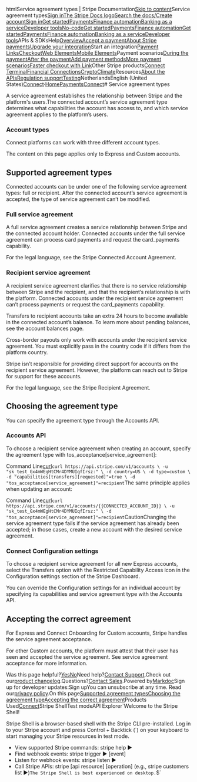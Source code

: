 htmlService agreement types | Stripe Documentation[Skip to content](#main-content)Service agreement types[Sign in](https://dashboard.stripe.com/login?redirect=https%3A%2F%2Fdocs.stripe.com%2Fconnect%2Fservice-agreement-types)[The Stripe Docs logo](/)[Search the docs/](#)[Create account](https://dashboard.stripe.com/register/connect)[Sign in](https://dashboard.stripe.com/login?redirect=https%3A%2F%2Fdocs.stripe.com%2Fconnect%2Fservice-agreement-types)[Get started](/get-started)[Payments](/payments)[Finance automation](/finance-automation)[Banking as a service](/financial-services)[Developer tools](/development)[No-code](/no-code)[Get started](/get-started)[Payments](/payments)[Finance automation](/finance-automation)[](#)[Get started](/get-started)[Payments](/payments)[Finance automation](/finance-automation)[Banking as a service](/financial-services)[Developer tools](/development)[](#)APIs & SDKsHelp[Overview](/docs/payments)[Accept a payment](#)[About Stripe payments](#)[Upgrade your integration](/docs/payments/upgrades)Start an integration[Payment Links](#)[Checkout](#)[Web Elements](#)[Mobile Elements](#)Payment scenarios[During the payment](#)[After the payment](#)[Add payment methods](#)[More payment scenarios](#)[Faster checkout with Link](#)Other Stripe products[Connect](#)
[Terminal](#)[Financial Connections](#)[Crypto](#)[Climate](#)Resources[About the APIs](#)[Regulation support](#)[Testing](/docs/testing)NetherlandsEnglish (United States)[](#)[](#)[Connect](/connect)·[Home](/docs)[Payments](/docs/payments)[Connect](/docs/connect)# Service agreement types

A service agreement establishes the relationship between Stripe and the platform's users.The connected account’s service agreement type determines what capabilities the account has access to, and which service agreement applies to the platform’s users.

### Account types

Connect platforms can work with three different account types.

The content on this page applies only to Express and Custom accounts.

## Supported agreement types

Connected accounts can be under one of the following service agreement types: full or recipient. After the connected account’s service agreement is accepted, the type of service agreement can’t be modified.

### Full service agreement

A full service agreement creates a service relationship between Stripe and the connected account holder. Connected accounts under the full service agreement can process card payments and request the card_payments capability.

For the legal language, see the Stripe Connected Account Agreement.

### Recipient service agreement

A recipient service agreement clarifies that there is no service relationship between Stripe and the recipient, and that the recipient’s relationship is with the platform. Connected accounts under the recipient service agreement can’t process payments or request the card_payments capability.

Transfers to recipient accounts take an extra 24 hours to become available in the connected account’s balance. To learn more about pending balances, see the account balances page.

Cross-border payouts only work with accounts under the recipient service agreement. You must explicitly pass in the country code if it differs from the platform country.

Stripe isn’t responsible for providing direct support for accounts on the recipient service agreement. However, the platform can reach out to Stripe for support for these accounts.

For the legal language, see the Stripe Recipient Agreement.

## Choosing the agreement type

You can specify the agreement type through the Accounts API.

### Accounts API

To choose a recipient service agreement when creating an account, specify the agreement type with tos_acceptance[service_agreement]:

Command Line[curl](#)`curl https://api.stripe.com/v1/accounts \
  -u "sk_test_Gx4mWEgHtCMr4DYMUIqfIrsz:" \
  -d country=US \
  -d type=custom \
  -d "capabilities[transfers][requested]"=true \
  -d "tos_acceptance[service_agreement]"=recipient`The same principle applies when updating an account:

Command Line[curl](#)`curl https://api.stripe.com/v1/accounts/{{CONNECTED_ACCOUNT_ID}} \
  -u "sk_test_Gx4mWEgHtCMr4DYMUIqfIrsz:" \
  -d "tos_acceptance[service_agreement]"=recipient`CautionChanging the service agreement type fails if the service agreement has already been accepted; in those cases, create a new account with the desired service agreement.

### Connect Configuration settings

To choose a recipient service agreement for all new Express accounts, select the Transfers option with the Restricted Capability Access icon in the Configuration settings section of the Stripe Dashboard.

You can override the Configuration settings for an individual account by specifying its capabilities and service agreement type with the Accounts API.

## Accepting the correct agreement

For Express and Connect Onboarding for Custom accounts, Stripe handles the service agreement acceptance.

For other Custom accounts, the platform must attest that their user has seen and accepted the service agreement. See service agreement acceptance for more information.

Was this page helpful?[Yes](#)[No](#)Need help?[Contact Support](https://support.stripe.com/).Check out our[product changelog](https://stripe.com/blog/changelog).Questions?[Contact Sales](https://stripe.com/contact/sales).Powered by[Markdoc](https://markdoc.dev)Sign up for developer updates:Sign upYou can unsubscribe at any time. Read our[privacy policy](https://stripe.com/privacy).On this page[Supported agreement types](#supported-types)[Choosing the agreement type](#choosing-type)[Accepting the correct agreement](#accepting-the-correct-agreement)Products Used[Connect](/connect)Stripe ShellTest modeAPI Explorer[](https://stripe.com/docs/stripe-cli#install)`Welcome to the Stripe Shell!

Stripe Shell is a browser-based shell with the Stripe CLI pre-installed. Log in to your
Stripe account and press Control + Backtick (`) on your keyboard to start managing your Stripe
resources in test mode.

- View supported Stripe commands: stripe help ▶️
- Find webhook events: stripe trigger ▶️ [event]
- Listen for webhook events: stripe listen ▶
- Call Stripe APIs: stripe [api resource] [operation] (e.g., stripe customers list ▶️)`The Stripe Shell is best experienced on desktop.`$`